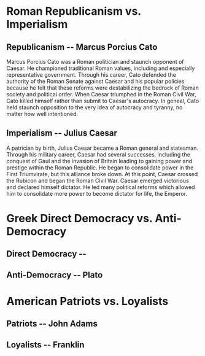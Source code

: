 # Roman Republicanism vs. Imperialism
## Republicanism -- Marcus Porcius Cato

Marcus Porcius Cato was a Roman politician and staunch opponent of Caesar.  He championed traditional Roman values, including and especially representative government.  Through his career, Cato defended the authority of the Roman Senate against Caesar and his popular policies because he felt that these reforms were destabilizing the bedrock of Roman society and political order.  When Caesar triumphed in the Roman Civil War, Cato killed himself rather than submit to Caesar's autocracy.  In geneal, Cato held staunch opposition to the very idea of autocracy and tyranny, no matter how well intentioned.

## Imperialism -- Julius Caesar

A patrician by birth, Julius Caesar became a Roman general and statesman.  Through his military career, Caesar had several successes, including the conquest of Gaul and the invasion of Britain leading to gaining power and prestige within the Roman Republic.  He began to consolidate power in the First Triumvirate, but this alliance broke down.  At this point, Caesar crossed the Rubicon and began the Roman Civil War.  Caesar emerged victorious and declared himself dictator.  He led many political reforms which allowed him to consolidate more power to become dictator for life, the Emperor.

# Greek Direct Democracy vs. Anti-Democracy
## Direct Democracy --

## Anti-Democracy -- Plato

# American Patriots vs. Loyalists
## Patriots -- John Adams

## Loyalists -- Franklin
